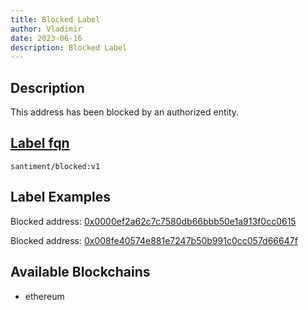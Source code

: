 ```yaml
---
title: Blocked Label
author: Vladimir
date: 2023-06-16
description: Blocked Label
---
```


## Description

This address has been blocked by an authorized entity.

## [Label fqn](/labels/label-fqn)

`santiment/blocked:v1`

## Label Examples
Blocked address: [0x0000ef2a62c7c7580db66bbb50e1a913f0cc0615](https://etherscan.io/address/0x0000ef2a62c7c7580db66bbb50e1a913f0cc0615)

Blocked address: [0x008fe40574e881e7247b50b991c0cc057d66647f](https://etherscan.io/address/0x008fe40574e881e7247b50b991c0cc057d66647f)

## Available Blockchains

- ethereum
